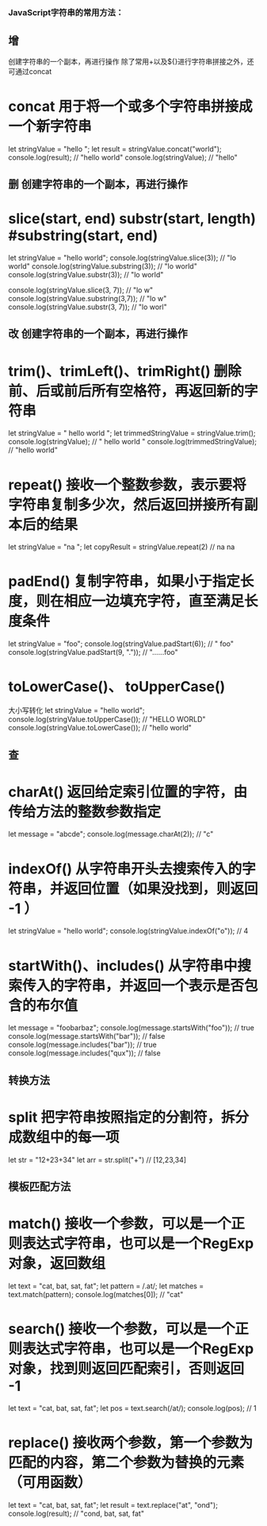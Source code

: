 ### JavaScript字符串的常用方法：

## 增
创建字符串的一个副本，再进行操作
除了常用+以及${}进行字符串拼接之外，还可通过concat

# concat 用于将一个或多个字符串拼接成一个新字符串
let stringValue = "hello ";
let result = stringValue.concat("world");
console.log(result); // "hello world"
console.log(stringValue); // "hello"

## 删 创建字符串的一个副本，再进行操作
# slice(start, end) substr(start, length) #substring(start, end)
let stringValue = "hello world";
console.log(stringValue.slice(3)); // "lo world"
console.log(stringValue.substring(3)); // "lo world"
console.log(stringValue.substr(3)); // "lo world"

console.log(stringValue.slice(3, 7)); // "lo w"
console.log(stringValue.substring(3,7)); // "lo w"
console.log(stringValue.substr(3, 7)); // "lo worl"  

## 改 创建字符串的一个副本，再进行操作 

# trim()、trimLeft()、trimRight() 删除前、后或前后所有空格符，再返回新的字符串
let stringValue = " hello world ";
let trimmedStringValue = stringValue.trim();
console.log(stringValue); // " hello world "
console.log(trimmedStringValue); // "hello world"

# repeat() 接收一个整数参数，表示要将字符串复制多少次，然后返回拼接所有副本后的结果
let stringValue = "na ";
let copyResult = stringValue.repeat(2) // na na 

# padEnd() 复制字符串，如果小于指定长度，则在相应一边填充字符，直至满足长度条件

let stringValue = "foo";
console.log(stringValue.padStart(6)); // " foo"
console.log(stringValue.padStart(9, ".")); // "......foo"
# toLowerCase()、 toUpperCase()
大小写转化
let stringValue = "hello world";
console.log(stringValue.toUpperCase()); // "HELLO WORLD"
console.log(stringValue.toLowerCase()); // "hello world"

## 查
# charAt() 返回给定索引位置的字符，由传给方法的整数参数指定
let message = "abcde";
console.log(message.charAt(2)); // "c"

# indexOf() 从字符串开头去搜索传入的字符串，并返回位置（如果没找到，则返回 -1 ）
let stringValue = "hello world";
console.log(stringValue.indexOf("o")); // 4

# startWith()、includes() 从字符串中搜索传入的字符串，并返回一个表示是否包含的布尔值
let message = "foobarbaz";
console.log(message.startsWith("foo")); // true
console.log(message.startsWith("bar")); // false
console.log(message.includes("bar")); // true
console.log(message.includes("qux")); // false

## 转换方法
# split 把字符串按照指定的分割符，拆分成数组中的每一项
let str = "12+23+34"
let arr = str.split("+") // [12,23,34]

## 模板匹配方法

# match() 接收一个参数，可以是一个正则表达式字符串，也可以是一个RegExp对象，返回数组
let text = "cat, bat, sat, fat";
let pattern = /.at/;
let matches = text.match(pattern);
console.log(matches[0]); // "cat"

# search() 接收一个参数，可以是一个正则表达式字符串，也可以是一个RegExp对象，找到则返回匹配索引，否则返回 -1
let text = "cat, bat, sat, fat";
let pos = text.search(/at/);
console.log(pos); // 1

# replace() 接收两个参数，第一个参数为匹配的内容，第二个参数为替换的元素（可用函数）
let text = "cat, bat, sat, fat";
let result = text.replace("at", "ond");
console.log(result); // "cond, bat, sat, fat"